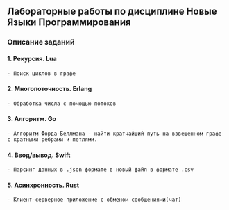 ## Лабораторные работы по дисциплине Новые Языки Программирования

### Описание заданий
#### 1. Рекурсия. Lua
    - Поиск циклов в графе
#### 2. Многопоточность. Erlang
    - Обработка числа с помощью потоков
#### 3. Алгоритм. Go
    - Алгоритм Форда-Беллмана - найти кратчайший путь на взвешенном графе с кратными ребрами и петлями.
#### 4. Ввод/вывод. Swift
    - Парсинг данных в .json формате в новый файл в формате .csv 
#### 5. Асинхронность. Rust
    - Клиент-серверное приложение с обменом сообщениями(чат)
